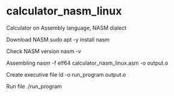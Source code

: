 # calculator_nasm_linux
Calculator on Assembly language, NASM dialect

Download NASM
sudo apt -y install nasm

Check NASM version
nasm -v

Assembling 
nasm -f elf64 calculator_nasm_linux.asm -o output.o

Create executive file
ld -o run_program output.o

Run file
./run_program
